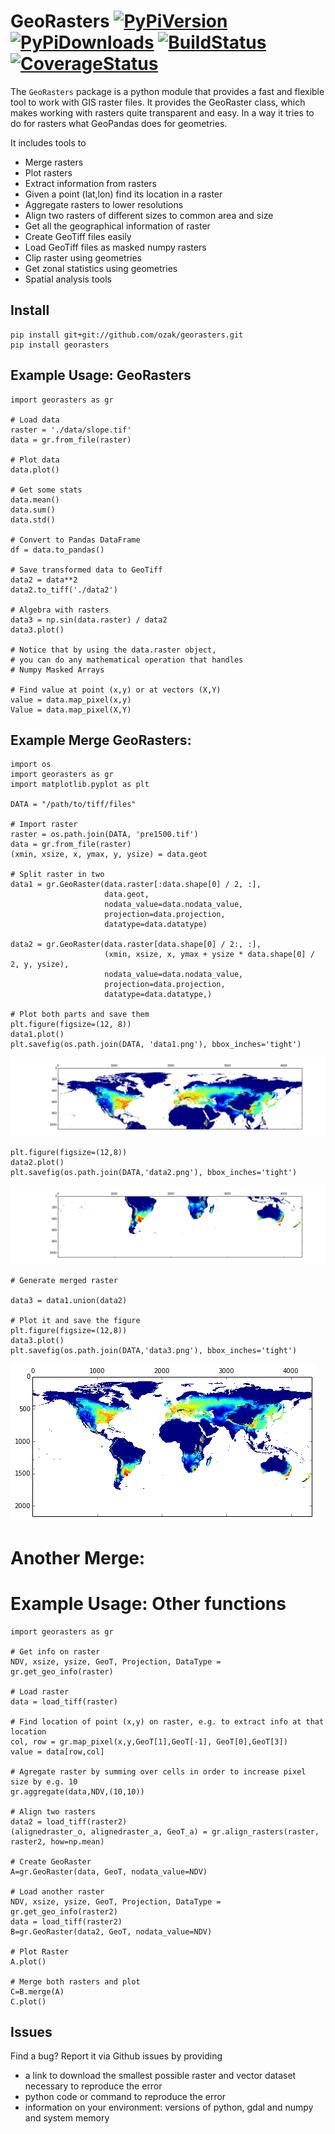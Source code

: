 GeoRasters <a href="https://pypi.python.org/pypi/georasters/">![PyPiVersion](https://img.shields.io/pypi/v/georasters.svg)</a> <a href="ttps://pypi.python.org/pypi/georasters/">![PyPiDownloads](https://img.shields.io/pypi/dm/georasters.svg)</a> <a href="https://travis-ci.org/ozak/georasters">![BuildStatus](https://api.travis-ci.org/ozak/georasters.png)</a> <a href="https://coveralls.io/r/ozak/georasters">![CoverageStatus](https://img.shields.io/coveralls/ozak/georasters.svg)</a> 
==========

The `GeoRasters` package is a python module that provides a fast and flexible tool to work with GIS raster files. It provides the GeoRaster class, which makes working with rasters quite transparent and easy. In a way it tries to do for rasters what GeoPandas does for geometries.

It includes tools to

-   Merge rasters
-   Plot rasters
-   Extract information from rasters
-   Given a point (lat,lon) find its location in a raster
-   Aggregate rasters to lower resolutions
-   Align two rasters of different sizes to common area and size
-   Get all the geographical information of raster
-   Create GeoTiff files easily
-   Load GeoTiff files as masked numpy rasters
-   Clip raster using geometries
-   Get zonal statistics using geometries
-   Spatial analysis tools

Install
-------

    pip install git+git://github.com/ozak/georasters.git
    pip install georasters

Example Usage: GeoRasters
-------------------------

	import georasters as gr

	# Load data
	raster = './data/slope.tif'
	data = gr.from_file(raster)

	# Plot data
	data.plot()

	# Get some stats
	data.mean()
	data.sum()
	data.std()

	# Convert to Pandas DataFrame
	df = data.to_pandas()

	# Save transformed data to GeoTiff
	data2 = data**2
	data2.to_tiff('./data2')

	# Algebra with rasters
	data3 = np.sin(data.raster) / data2
	data3.plot()

	# Notice that by using the data.raster object, 
	# you can do any mathematical operation that handles 
	# Numpy Masked Arrays

	# Find value at point (x,y) or at vectors (X,Y)
	value = data.map_pixel(x,y)
	Value = data.map_pixel(X,Y)

Example Merge GeoRasters:
-------------------------
	import os
	import georasters as gr
	import matplotlib.pyplot as plt

	DATA = "/path/to/tiff/files"

	# Import raster
	raster = os.path.join(DATA, 'pre1500.tif')
	data = gr.from_file(raster)
	(xmin, xsize, x, ymax, y, ysize) = data.geot

	# Split raster in two
	data1 = gr.GeoRaster(data.raster[:data.shape[0] / 2, :],
						 data.geot,
						 nodata_value=data.nodata_value,
						 projection=data.projection,
						 datatype=data.datatype)

	data2 = gr.GeoRaster(data.raster[data.shape[0] / 2:, :],
						 (xmin, xsize, x, ymax + ysize * data.shape[0] / 2, y, ysize),
						 nodata_value=data.nodata_value,
						 projection=data.projection,
						 datatype=data.datatype,)
	
	# Plot both parts and save them
	plt.figure(figsize=(12, 8))
	data1.plot()
	plt.savefig(os.path.join(DATA, 'data1.png'), bbox_inches='tight')

![plot1](./tests/data/data1.png)

	plt.figure(figsize=(12,8))
	data2.plot()
	plt.savefig(os.path.join(DATA,'data2.png'), bbox_inches='tight')

![plot2](./tests/data/data2.png)

	# Generate merged raster

	data3 = data1.union(data2)

	# Plot it and save the figure
	plt.figure(figsize=(12,8))
	data3.plot()
	plt.savefig(os.path.join(DATA,'data3.png'), bbox_inches='tight')

![plot3](./tests/data/data3.png)


Another Merge:
==============

Example Usage: Other functions
==============================

	import georasters as gr
	
	# Get info on raster
	NDV, xsize, ysize, GeoT, Projection, DataType = gr.get_geo_info(raster)
	
	# Load raster
	data = load_tiff(raster)
	
	# Find location of point (x,y) on raster, e.g. to extract info at that location
	col, row = gr.map_pixel(x,y,GeoT[1],GeoT[-1], GeoT[0],GeoT[3])
	value = data[row,col]
	
	# Agregate raster by summing over cells in order to increase pixel size by e.g. 10
	gr.aggregate(data,NDV,(10,10))
	
	# Align two rasters
	data2 = load_tiff(raster2)
	(alignedraster_o, alignedraster_a, GeoT_a) = gr.align_rasters(raster, raster2, how=np.mean)
	
	# Create GeoRaster
	A=gr.GeoRaster(data, GeoT, nodata_value=NDV)
	
	# Load another raster
	NDV, xsize, ysize, GeoT, Projection, DataType = gr.get_geo_info(raster2)
	data = load_tiff(raster2)
	B=gr.GeoRaster(data2, GeoT, nodata_value=NDV)
	
	# Plot Raster
	A.plot()
	
	# Merge both rasters and plot
	C=B.merge(A)
	C.plot()

Issues
------

Find a bug? Report it via Github issues by providing

- a link to download the smallest possible raster and vector dataset necessary to reproduce the error
- python code or command to reproduce the error
- information on your environment: versions of python, gdal and numpy and system memory
